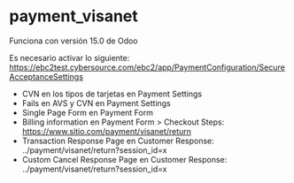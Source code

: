 # payment_visanet

Funciona con versión 15.0 de Odoo

Es necesario activar lo siguiente:
https://ebc2test.cybersource.com/ebc2/app/PaymentConfiguration/SecureAcceptanceSettings
* CVN en los tipos de tarjetas en Payment Settings
* Fails en AVS y CVN en Payment Settings
* Single Page Form en Payment Form
* Billing information en Payment Form > Checkout Steps: https://www.sitio.com/payment/visanet/return
* Transaction Response Page en Customer Response:  ../payment/visanet/return?session_id=x
* Custom Cancel Response Page en Customer Response: ../payment/visanet/return?session_id=x
